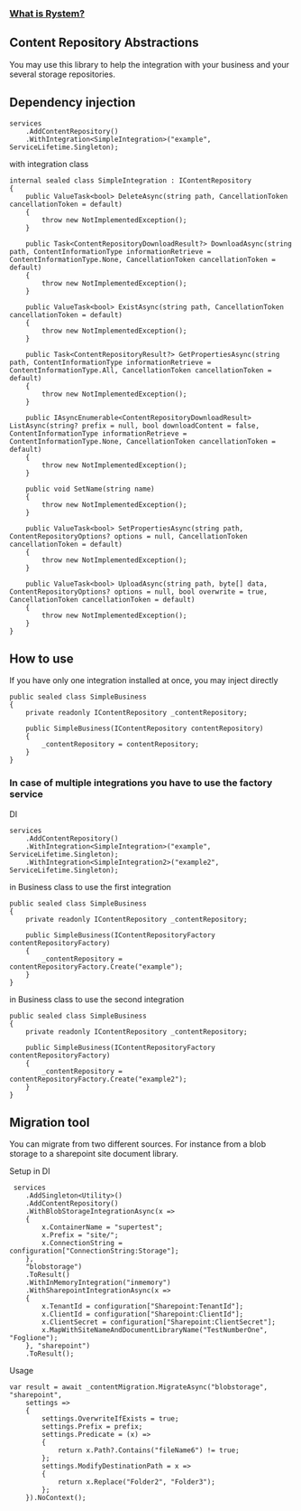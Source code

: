 ### [What is Rystem?](https://github.com/KeyserDSoze/Rystem)

## Content Repository Abstractions
You may use this library to help the integration with your business and your several storage repositories.

## Dependency injection

    services
        .AddContentRepository()
        .WithIntegration<SimpleIntegration>("example", ServiceLifetime.Singleton);

with integration class

    internal sealed class SimpleIntegration : IContentRepository
    {
        public ValueTask<bool> DeleteAsync(string path, CancellationToken cancellationToken = default)
        {
            throw new NotImplementedException();
        }

        public Task<ContentRepositoryDownloadResult?> DownloadAsync(string path, ContentInformationType informationRetrieve = ContentInformationType.None, CancellationToken cancellationToken = default)
        {
            throw new NotImplementedException();
        }

        public ValueTask<bool> ExistAsync(string path, CancellationToken cancellationToken = default)
        {
            throw new NotImplementedException();
        }

        public Task<ContentRepositoryResult?> GetPropertiesAsync(string path, ContentInformationType informationRetrieve = ContentInformationType.All, CancellationToken cancellationToken = default)
        {
            throw new NotImplementedException();
        }

        public IAsyncEnumerable<ContentRepositoryDownloadResult> ListAsync(string? prefix = null, bool downloadContent = false, ContentInformationType informationRetrieve = ContentInformationType.None, CancellationToken cancellationToken = default)
        {
            throw new NotImplementedException();
        }

        public void SetName(string name)
        {
            throw new NotImplementedException();
        }

        public ValueTask<bool> SetPropertiesAsync(string path, ContentRepositoryOptions? options = null, CancellationToken cancellationToken = default)
        {
            throw new NotImplementedException();
        }

        public ValueTask<bool> UploadAsync(string path, byte[] data, ContentRepositoryOptions? options = null, bool overwrite = true, CancellationToken cancellationToken = default)
        {
            throw new NotImplementedException();
        }
    }

## How to use
If you have only one integration installed at once, you may inject directly

    public sealed class SimpleBusiness
    {
        private readonly IContentRepository _contentRepository;

        public SimpleBusiness(IContentRepository contentRepository)
        {
            _contentRepository = contentRepository;
        }
    }

### In case of multiple integrations you have to use the factory service

DI

    services
        .AddContentRepository()
        .WithIntegration<SimpleIntegration>("example", ServiceLifetime.Singleton);
        .WithIntegration<SimpleIntegration2>("example2", ServiceLifetime.Singleton);

in Business class to use the first integration

    public sealed class SimpleBusiness
    {
        private readonly IContentRepository _contentRepository;

        public SimpleBusiness(IContentRepositoryFactory contentRepositoryFactory)
        {
            _contentRepository = contentRepositoryFactory.Create("example");
        }
    }

in Business class to use the second integration

    public sealed class SimpleBusiness
    {
        private readonly IContentRepository _contentRepository;

        public SimpleBusiness(IContentRepositoryFactory contentRepositoryFactory)
        {
            _contentRepository = contentRepositoryFactory.Create("example2");
        }
    }

## Migration tool
You can migrate from two different sources. For instance from a blob storage to a sharepoint site document library.

Setup in DI

     services
        .AddSingleton<Utility>()
        .AddContentRepository()
        .WithBlobStorageIntegrationAsync(x =>
        {
            x.ContainerName = "supertest";
            x.Prefix = "site/";
            x.ConnectionString = configuration["ConnectionString:Storage"];
        },
        "blobstorage")
        .ToResult()
        .WithInMemoryIntegration("inmemory")
        .WithSharepointIntegrationAsync(x =>
        {
            x.TenantId = configuration["Sharepoint:TenantId"];
            x.ClientId = configuration["Sharepoint:ClientId"];
            x.ClientSecret = configuration["Sharepoint:ClientSecret"];
            x.MapWithSiteNameAndDocumentLibraryName("TestNumberOne", "Foglione");
        }, "sharepoint")
        .ToResult();

Usage

    var result = await _contentMigration.MigrateAsync("blobstorage", "sharepoint",
        settings =>
        {
            settings.OverwriteIfExists = true;
            settings.Prefix = prefix;
            settings.Predicate = (x) =>
            {
                return x.Path?.Contains("fileName6") != true;
            };
            settings.ModifyDestinationPath = x =>
            {
                return x.Replace("Folder2", "Folder3");
            };
        }).NoContext();    